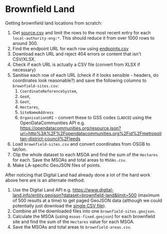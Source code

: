 # Brownfield Land

Getting brownfield land locations from scratch:

1. Get [source.csv](https://github.com/digital-land/brownfield-land-collection/blob/main/collection/source.csv) and limit the rows to the most recent entry for each `local-authority-eng:*`. This should reduce it from over 1000 rows to around 300.
2. Find the endpoint URL for each row using [endpoints.csv](https://github.com/digital-land/brownfield-land-collection/blob/main/collection/endpoint.csv)
3. Download each URL and reject 404 errors or content that isn't CSV/XLSX.
4. Check if each URL is actually a CSV file (convert from XLSX if necessary)
5. Sanitise each row of each URL (check if it looks sensible - headers, do coordinates look reasonable?) and save the following columns to `brownfield-sites.csv`:
   1. `CoordinateReferenceSystem`,
   2. `GeoX`,
   3. `GeoY`,
   4. `Hectares`,
   5. `SiteNameAddress`
   6. `OrganisationURI` - convert these to GSS codes (`LADCD`) using the OpenDataCommunities API e.g. https://opendatacommunities.org/resource.json?uri=http%3A%2F%2Fopendatacommunities.org%2Fid%2Fmetropolitan-district-council%2Fleeds
7. Load `brownfield-sites.csv` and convert coordinates from OSGB to lat/lon.
9. Clip the whole dataset to each MSOA and find the sum of the `Hectares` for each. Save the MSOAs and total areas to `MSOAs.csv`.
10. Make LA-specific GeoJSON files of points.

After noticing that Digital Land had already done a lot of the hard work above here are is an alternate method:

1. Use the Digital Land API e.g. https://www.digital-land.info/entity.geojson?dataset=brownfield-land&limit=500 (maximum of 500 results at a time) to get paged GeoJSON data (although we could potentially just download the [single CSV file](https://digital-land-production-collection-dataset.s3.eu-west-2.amazonaws.com/brownfield-land-collection/dataset/brownfield-land.csv)).
2. Combine all the downloaded files into one `brownfield-sites.geojson`.
3. Calculate the MSOA (using `msoas-fixed.geojson`) for each brownfield site and find the sum of the `Hectares` value for each MSOA.
4. Save the MSOAs and total areas to `brownfield-areas.csv`.
